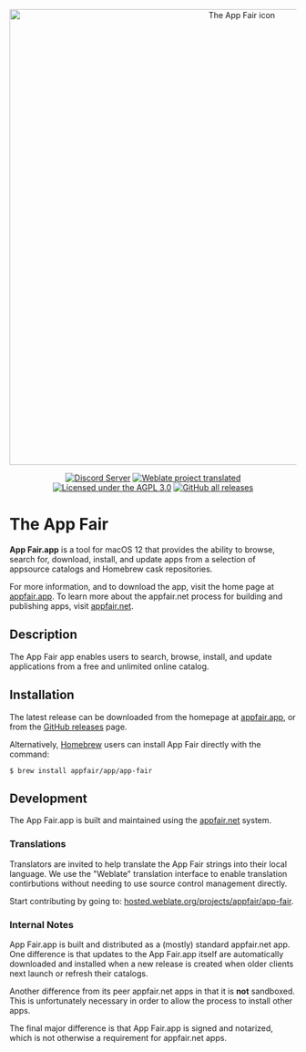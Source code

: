 <p align="center">
<a alt="Download the App Fair app for macOS 12" href="https://appfair.app"><img alt="The App Fair icon" align="center" style="height: 20vh;" src="https://appfair.net/appfair-icon.svg" /></a>
</p>
<p align="center">
  <a alt="Visit Discord Channel" href="https://discord.gg/ZrnGQP6p3d"><img alt="Discord Server" src="https://img.shields.io/discord/959553736450142268?color=7489d5&logo=discord&logoColor=ffffff" /></a>
  <a alt="Status of translation of App Fair.app" href="https://hosted.weblate.org/projects/appfair/app-fair/"><img alt="Weblate project translated" src="https://img.shields.io/weblate/progress/appfair?color=cyan" /></a>
  <a alt="AGPL 3.0" href="https://www.gnu.org/licenses/agpl-3.0.en.html"><img alt="Licensed under the AGPL 3.0" src="https://img.shields.io/static/v1?label=License&message=AGPL+3.0&color=forestgreen" /></a>
  <a alt="Download the latest version of App Fair.app for macOS" href="https://github.com/App-Fair/App/releases/latest/download/App-Fair-macOS.zip"><img alt="GitHub all releases" src="https://img.shields.io/github/downloads/App-Fair/App/total" /></a>
</p>

# The App Fair


**App Fair.app** is a tool for macOS 12 that
provides the ability to browse, search for, download,
install, and update apps from a selection of appsource catalogs
and Homebrew cask repositories.

For more information, and to download the app,
visit the home page at [appfair.app](https://www.appfair.app).
To learn more about the appfair.net process for building and
publishing apps, visit [appfair.net](https://www.appfair.net).

## Description

The App Fair app enables users to search, browse, install, and update
applications from a free and unlimited online catalog.

## Installation

The latest release can be downloaded from the homepage
at [appfair.app](https://www.appfair.app), or from
the [GitHub releases](https://github.com/App-Fair/App/releases)
page.

Alternatively,
[Homebrew](https://brew.sh/) users can install 
App Fair directly with the command:

```shell
$ brew install appfair/app/app-fair
```

## Development

The App Fair.app is built and maintained using the
[appfair.net](https://www.appfair.net) system.

### Translations

Translators are invited to help translate the App Fair strings into
their local language.
We use the "Weblate" translation interface to enable
translation contirbutions without needing to use
source control management directly.

Start contributing by going to:
[hosted.weblate.org/projects/appfair/app-fair](https://hosted.weblate.org/projects/appfair/app-fair/#translations).

### Internal Notes

App Fair.app is built and distributed as a (mostly) standard
appfair.net app. One difference is that updates to the App Fair.app
itself are automatically downloaded and installed when
a new release is created when older clients next launch or refresh their
catalogs.

Another difference from its peer appfair.net apps
in that it is **not** sandboxed.
This is unfortunately necessary in order 
to allow the process to install other apps.

The final major difference is that App Fair.app
is signed and notarized, which is not otherwise a
requirement for appfair.net apps.
